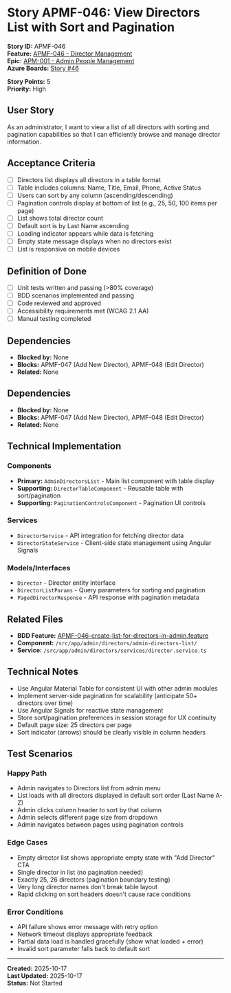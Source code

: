 # Story APMF-046: View Directors List with Sort and Pagination

**Story ID:** APMF-046  
**Feature:** [APMF-046 - Director Management](../features/apm/APMF-046-director-management.md)  
**Epic:** [APM-001 - Admin People Management](../epics/APM-001-admin-people-management.md)  
**Azure Boards:** [Story #46](https://dev.azure.com/rsalit1516/Hoops/_workitems/edit/46)

**Story Points:** 5  
**Priority:** High

## User Story

As an administrator, I want to view a list of all directors with sorting and pagination capabilities so that I can efficiently browse and manage director information.

## Acceptance Criteria

- [ ] Directors list displays all directors in a table format
- [ ] Table includes columns: Name, Title, Email, Phone, Active Status
- [ ] Users can sort by any column (ascending/descending)
- [ ] Pagination controls display at bottom of list (e.g., 25, 50, 100 items per page)
- [ ] List shows total director count
- [ ] Default sort is by Last Name ascending
- [ ] Loading indicator appears while data is fetching
- [ ] Empty state message displays when no directors exist
- [ ] List is responsive on mobile devices

## Definition of Done

- [ ] Unit tests written and passing (>80% coverage)
- [ ] BDD scenarios implemented and passing
- [ ] Code reviewed and approved
- [ ] Accessibility requirements met (WCAG 2.1 AA)
- [ ] Manual testing completed

## Dependencies

- **Blocked by:** None
- **Blocks:** APMF-047 (Add New Director), APMF-048 (Edit Director)
- **Related:** None

## Dependencies

- **Blocked by:** None
- **Blocks:** APMF-047 (Add New Director), APMF-048 (Edit Director)
- **Related:** None

## Technical Implementation

### Components

- **Primary:** `AdminDirectorsList` - Main list component with table display
- **Supporting:** `DirectorTableComponent` - Reusable table with sort/pagination
- **Supporting:** `PaginationControlsComponent` - Pagination UI controls

### Services

- `DirectorService` - API integration for fetching director data
- `DirectorStateService` - Client-side state management using Angular Signals

### Models/Interfaces

- `Director` - Director entity interface
- `DirectorListParams` - Query parameters for sorting and pagination
- `PagedDirectorResponse` - API response with pagination metadata

## Related Files

- **BDD Feature:** [APMF-046-create-list-for-directors-in-admin.feature](../features/apm/APMF-046-create-list-for-directors-in-admin.feature)
- **Component:** `/src/app/admin/directors/admin-directors-list/`
- **Service:** `/src/app/admin/directors/services/director.service.ts`

## Technical Notes

- Use Angular Material Table for consistent UI with other admin modules
- Implement server-side pagination for scalability (anticipate 50+ directors over time)
- Use Angular Signals for reactive state management
- Store sort/pagination preferences in session storage for UX continuity
- Default page size: 25 directors per page
- Sort indicator (arrows) should be clearly visible in column headers

## Test Scenarios

### Happy Path

- Admin navigates to Directors list from admin menu
- List loads with all directors displayed in default sort order (Last Name A-Z)
- Admin clicks column header to sort by that column
- Admin selects different page size from dropdown
- Admin navigates between pages using pagination controls

### Edge Cases

- Empty director list shows appropriate empty state with "Add Director" CTA
- Single director in list (no pagination needed)
- Exactly 25, 26 directors (pagination boundary testing)
- Very long director names don't break table layout
- Rapid clicking on sort headers doesn't cause race conditions

### Error Conditions

- API failure shows error message with retry option
- Network timeout displays appropriate feedback
- Partial data load is handled gracefully (show what loaded + error)
- Invalid sort parameter falls back to default sort

---

**Created:** 2025-10-17  
**Last Updated:** 2025-10-17  
**Status:** Not Started
